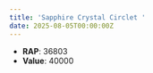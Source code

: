 ```yaml
---
title: 'Sapphire Crystal Circlet '
date: 2025-08-05T00:00:00Z
---
```

- **RAP**: 36803
- **Value**: 40000
